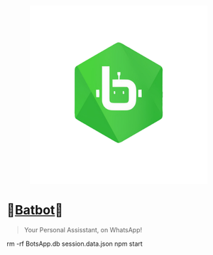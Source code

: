 <p align="center">
  <img src="images/BotsApp_Logo.png" height="400px"/>
</p>


# 💠[Batbot](https://mybotsapp.com/)💠
> Your Personal Assisstant, on WhatsApp!

rm -rf BotsApp.db session.data.json
npm start
```

